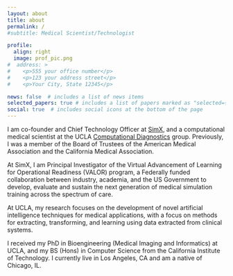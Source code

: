 ```yaml
---
layout: about
title: about
permalink: /
#subtitle: Medical Scientist/Technologist

profile:
  align: right
  image: prof_pic.png
#  address: >
#    <p>555 your office number</p>
#    <p>123 your address street</p>
#    <p>Your City, State 12345</p>

news: false  # includes a list of news items
selected_papers: true # includes a list of papers marked as "selected={true}"
social: true  # includes social icons at the bottom of the page
---
```

I am co-founder and Chief Technology Officer at [SimX](https://simxvr.com), and a computational medical scientist at the UCLA [Computational Diagnostics](https://cdx.seas.ucla.edu/) group. Previously, I was a member of the Board of Trustees of the American Medical Association and the California Medical Association.

At SimX, I am Principal Investigator of the Virtual Advancement of Learning for Operational Readiness (VALOR) program, a Federally funded collaboration between industry, academia, and the US Government to develop, evaluate and sustain the next generation of medical simulation training across the spectrum of care.

At UCLA, my research focuses on the development of novel artificial intelligence techniques for medical applications, with a focus on methods for extracting, transforming, and learning using data extracted from clinical systems. 

I received my PhD in Bioengineering (Medical Imaging and Informatics) at UCLA, and my BS (Hons) in Computer Science from the California Institute of Technology. I currently live in Los Angeles, CA and am a native of Chicago, IL.
